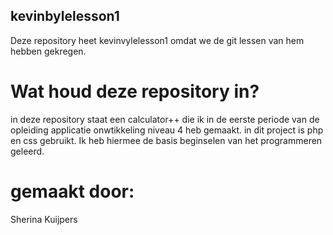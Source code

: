 ## kevinbylelesson1

Deze repository heet kevinvylelesson1 omdat we de git lessen van hem hebben gekregen.

# Wat houd deze repository in?

in deze repository staat een calculator++ die ik in de eerste periode van de opleiding applicatie onwtikkeling niveau 4 heb gemaakt. in dit project is php en css gebruikt. Ik heb hiermee de basis beginselen van het programmeren geleerd. 

# gemaakt door:

Sherina Kuijpers 
